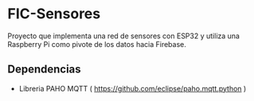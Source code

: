 # FIC-Sensores
Proyecto que implementa una red de sensores con ESP32 y utiliza una Raspberry Pi como pivote de los datos hacia Firebase.

## Dependencias
* Libreria PAHO MQTT ( https://github.com/eclipse/paho.mqtt.python )
